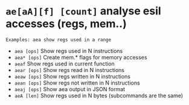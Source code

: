 #  `ae[aA][f] [count]`   analyse esil accesses (regs, mem..)


```text
Examples: aea show regs used in a range
```


- `aea [ops]`   Show regs used in N instructions
- `aea* [ops]`   Create mem.* flags for memory accesses
- `aeaf`   Show regs used in current function
- `aear [ops]`   Show regs read in N instructions
- `aeaw [ops]`   Show regs written in N instructions
- `aean [ops]`   Show regs not written in N instructions
- `aeaj [ops]`   Show aea output in JSON format
- `aeA [len]`   Show regs used in N bytes (subcommands are the same)

<p hidden>aea aea* aeaf aear aeaw aean aeaj aeA</p>